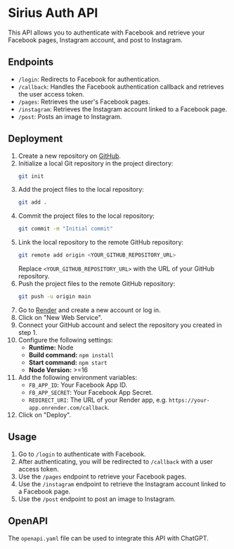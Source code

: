 # Sirius Auth API

This API allows you to authenticate with Facebook and retrieve your Facebook pages, Instagram account, and post to Instagram.

## Endpoints

- `/login`: Redirects to Facebook for authentication.
- `/callback`: Handles the Facebook authentication callback and retrieves the user access token.
- `/pages`: Retrieves the user's Facebook pages.
- `/instagram`: Retrieves the Instagram account linked to a Facebook page.
- `/post`: Posts an image to Instagram.

## Deployment

1.  Create a new repository on [GitHub](https://github.com).
2.  Initialize a local Git repository in the project directory:
    ```bash
    git init
    ```
3.  Add the project files to the local repository:
    ```bash
    git add .
    ```
4.  Commit the project files to the local repository:
    ```bash
    git commit -m "Initial commit"
    ```
5.  Link the local repository to the remote GitHub repository:
    ```bash
    git remote add origin <YOUR_GITHUB_REPOSITORY_URL>
    ```
    Replace `<YOUR_GITHUB_REPOSITORY_URL>` with the URL of your GitHub repository.
6.  Push the project files to the remote GitHub repository:
    ```bash
    git push -u origin main
    ```
7.  Go to [Render](https://render.com) and create a new account or log in.
8.  Click on "New Web Service".
9.  Connect your GitHub account and select the repository you created in step 1.
10. Configure the following settings:
    - **Runtime:** Node
    - **Build command:** `npm install`
    - **Start command:** `npm start`
    - **Node Version:** >=16
11. Add the following environment variables:
    - `FB_APP_ID`: Your Facebook App ID.
    - `FB_APP_SECRET`: Your Facebook App Secret.
    - `REDIRECT_URI`: The URL of your Render app, e.g. `https://your-app.onrender.com/callback`.
12. Click on "Deploy".

## Usage

1. Go to `/login` to authenticate with Facebook.
2. After authenticating, you will be redirected to `/callback` with a user access token.
3. Use the `/pages` endpoint to retrieve your Facebook pages.
4. Use the `/instagram` endpoint to retrieve the Instagram account linked to a Facebook page.
5. Use the `/post` endpoint to post an image to Instagram.

## OpenAPI

The `openapi.yaml` file can be used to integrate this API with ChatGPT.
